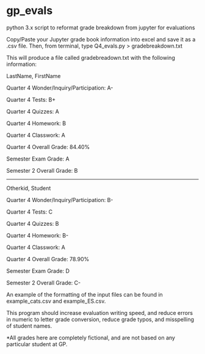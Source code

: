 # gp_evals
python 3.x script to reformat grade breakdown from jupyter for evaluations

Copy/Paste your Jupyter grade book information into excel and save it as a .csv file. Then, from terminal, type 
Q4_evals.py > gradebreakdown.txt

This will produce a file called gradebreadown.txt with the following information:

LastName, FirstName
 
Quarter 4 Wonder/Inquiry/Participation: A-

Quarter 4 Tests: B+

Quarter 4 Quizzes: A

Quarter 4 Homework: B

Quarter 4 Classwork: A

Quarter 4 Overall Grade: 84.40%

Semester Exam Grade: A

Semester 2 Overall Grade: B

----------------------

Otherkid, Student
 
Quarter 4 Wonder/Inquiry/Participation: B-

Quarter 4 Tests: C

Quarter 4 Quizzes: B

Quarter 4 Homework: B-

Quarter 4 Classwork: A

Quarter 4 Overall Grade: 78.90%

Semester Exam Grade: D

Semester 2 Overall Grade: C-


An example of the formatting of the input files can be found in example_cats.csv and example_ES.csv.

This program should increase evaluation writing speed, and reduce errors in numeric to letter grade conversion, reduce grade typos, and misspelling of student names.

*All grades here are completely fictional, and are not based on any particular student at GP.
